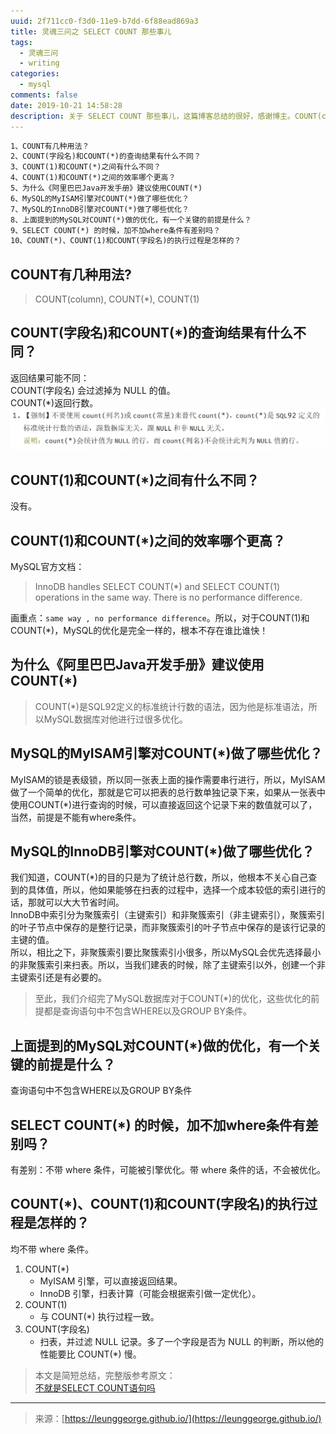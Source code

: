 ```yaml
---
uuid: 2f711cc0-f3d0-11e9-b7dd-6f88ead869a3
title: 灵魂三问之 SELECT COUNT 那些事儿
tags:
  - 灵魂三问
  - writing
categories:
  - mysql
comments: false
date: 2019-10-21 14:58:28
description: 关于 SELECT COUNT 那些事儿，这篇博客总结的很好，感谢博主。COUNT(column), COUNT(*), COUNT(1)。
---
```


<!--more-->

```html
1、COUNT有几种用法？
2、COUNT(字段名)和COUNT(*)的查询结果有什么不同？
3、COUNT(1)和COUNT(*)之间有什么不同？
4、COUNT(1)和COUNT(*)之间的效率哪个更高？
5、为什么《阿里巴巴Java开发手册》建议使用COUNT(*)
6、MySQL的MyISAM引擎对COUNT(*)做了哪些优化？
7、MySQL的InnoDB引擎对COUNT(*)做了哪些优化？
8、上面提到的MySQL对COUNT(*)做的优化，有一个关键的前提是什么？
9、SELECT COUNT(*) 的时候，加不加where条件有差别吗？
10、COUNT(*)、COUNT(1)和COUNT(字段名)的执行过程是怎样的？
```

## COUNT有几种用法?

> COUNT(column), COUNT(*), COUNT(1)

## COUNT(字段名)和COUNT(*)的查询结果有什么不同？

返回结果可能不同：  
COUNT(字段名) 会过滤掉为 NULL 的值。  
COUNT(*)返回行数。  
![20191021151939.png](https://raw.githubusercontent.com/LeungGeorge/assets/master/images/20191021151939.png)

## COUNT(1)和COUNT(*)之间有什么不同？

没有。

## COUNT(1)和COUNT(*)之间的效率哪个更高？

MySQL官方文档：
> InnoDB handles SELECT COUNT(*) and SELECT COUNT(1) operations in the same way. There is no performance difference.  

画重点：`same way , no performance difference`。所以，对于COUNT(1)和COUNT(*)，MySQL的优化是完全一样的，根本不存在谁比谁快！

## 为什么《阿里巴巴Java开发手册》建议使用COUNT(*)

> COUNT(*)是SQL92定义的标准统计行数的语法，因为他是标准语法，所以MySQL数据库对他进行过很多优化。  

## MySQL的MyISAM引擎对COUNT(*)做了哪些优化？

MyISAM的锁是表级锁，所以同一张表上面的操作需要串行进行，所以，MyISAM做了一个简单的优化，那就是它可以把表的总行数单独记录下来，如果从一张表中使用COUNT(*)进行查询的时候，可以直接返回这个记录下来的数值就可以了，当然，前提是不能有where条件。

## MySQL的InnoDB引擎对COUNT(*)做了哪些优化？

我们知道，COUNT(*)的目的只是为了统计总行数，所以，他根本不关心自己查到的具体值，所以，他如果能够在扫表的过程中，选择一个成本较低的索引进行的话，那就可以大大节省时间。  
InnoDB中索引分为聚簇索引（主键索引）和非聚簇索引（非主键索引），聚簇索引的叶子节点中保存的是整行记录，而非聚簇索引的叶子节点中保存的是该行记录的主键的值。  
所以，相比之下，非聚簇索引要比聚簇索引小很多，所以MySQL会优先选择最小的非聚簇索引来扫表。所以，当我们建表的时候，除了主键索引以外，创建一个非主键索引还是有必要的。

> 至此，我们介绍完了MySQL数据库对于COUNT(*)的优化，这些优化的前提都是查询语句中不包含WHERE以及GROUP BY条件。  

## 上面提到的MySQL对COUNT(*)做的优化，有一个关键的前提是什么？

查询语句中不包含WHERE以及GROUP BY条件

## SELECT COUNT(*) 的时候，加不加where条件有差别吗？

有差别：不带 where 条件，可能被引擎优化。带 where 条件的话，不会被优化。

## COUNT(*)、COUNT(1)和COUNT(字段名)的执行过程是怎样的？

均不带 where 条件。  
1. COUNT(*)
   - MyISAM 引擎，可以直接返回结果。
   - InnoDB 引擎，扫表计算（可能会根据索引做一定优化）。
2. COUNT(1)
   - 与 COUNT(*) 执行过程一致。
3. COUNT(字段名)
   - 扫表，并过滤 NULL 记录。多了一个字段是否为 NULL 的判断，所以他的性能要比 COUNT(*) 慢。

> 本文是简短总结，完整版参考原文：  
> [不就是SELECT COUNT语句吗](https://juejin.im/post/5dad103a518825579a1f9aaf?utm_source=gold_browser_extension)  



---
<link rel="stylesheet" href="http://yandex.st/highlightjs/6.1/styles/default.min.css">
<script src="http://yandex.st/highlightjs/6.1/highlight.min.js"></script>
<script>
hljs.tabReplace = ' ';
hljs.initHighlightingOnLoad();
</script>

> 来源：[https://leunggeorge.github.io/](https://leunggeorge.github.io/)  
